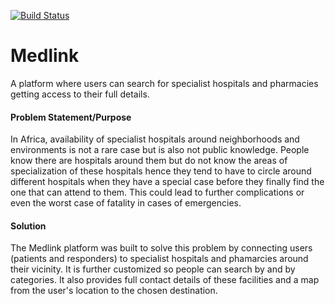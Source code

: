 [![Build Status](https://travis-ci.org/Mohamilr/Medlink.svg?branch=develop)](https://travis-ci.org/Mohamilr/Medlink)
# Medlink
A platform where users can search for specialist hospitals and pharmacies getting access to their full details.

#### Problem Statement/Purpose
In Africa, availability of specialist hospitals around neighborhoods and environments is not a rare case but is also not public knowledge. People know there are hospitals around them but do not know the areas of specialization of these hospitals hence they tend to have to circle around different hospitals when they have a special case before they finally find the one that can attend to them. This could lead to further complications or even the worst case of fatality in cases of emergencies.

#### Solution
The Medlink platform was built to solve this problem by connecting users (patients and responders) to specialist hospitals and phamarcies around their vicinity. It is further customized so people can search by and by categories. It also provides full contact details of these facilities and a map from the user's location to the chosen destination.
